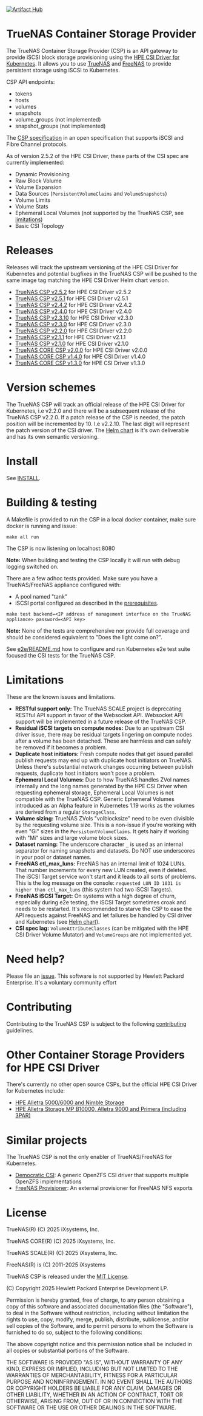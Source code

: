 [![Artifact Hub](https://img.shields.io/endpoint?url=https://artifacthub.io/badge/repository/truenas-csp)](https://artifacthub.io/packages/search?repo=truenas-csp)
# TrueNAS Container Storage Provider

The TrueNAS Container Storage Provider (CSP) is an API gateway to provide iSCSI block storage provisioning using the [HPE CSI Driver for Kubernetes](https://github.com/hpe-storage/csi-driver). It allows you to use [TrueNAS](https://www.truenas.com) and [FreeNAS](https://www.freenas.org/) to provide persistent storage using iSCSI to Kubernetes.

CSP API endpoints:

- tokens
- hosts
- volumes
- snapshots
- volume_groups (not implemented)
- snapshot_groups (not implemented)

The [CSP specification](https://github.com/hpe-storage/container-storage-provider) in an open specification that supports iSCSI and Fibre Channel protocols.

As of version 2.5.2 of the HPE CSI Driver, these parts of the CSI spec are currently implemented:

- Dynamic Provisioning
- Raw Block Volume
- Volume Expansion
- Data Sources (`PersistentVolumeClaims` and `VolumeSnapshots`)
- Volume Limits
- Volume Stats
- Ephemeral Local Volumes (not supported by the TrueNAS CSP, see [limitations](#limitations))
- Basic CSI Topology

# Releases

Releases will track the upstream versioning of the HPE CSI Driver for Kubernetes and potential bugfixes in the TrueNAS CSP will be pushed to the same image tag matching the HPE CSI Driver Helm chart version.

* [TrueNAS CSP v2.5.2](https://github.com/hpe-storage/truenas-csp/releases/tag/v2.5.2) for HPE CSI Driver v2.5.2
* [TrueNAS CSP v2.5.1](https://github.com/hpe-storage/truenas-csp/releases/tag/v2.5.1) for HPE CSI Driver v2.5.1
* [TrueNAS CSP v2.4.2](https://github.com/hpe-storage/truenas-csp/releases/tag/v2.4.2) for HPE CSI Driver v2.4.2
* [TrueNAS CSP v2.4.0](https://github.com/hpe-storage/truenas-csp/releases/tag/v2.4.0) for HPE CSI Driver v2.4.0
* [TrueNAS CSP v2.3.10](https://github.com/hpe-storage/truenas-csp/releases/tag/v2.3.10) for HPE CSI Driver v2.3.0
* [TrueNAS CSP v2.3.0](https://github.com/hpe-storage/truenas-csp/releases/tag/v2.3.0) for HPE CSI Driver v2.3.0
* [TrueNAS CSP v2.2.0](https://github.com/hpe-storage/truenas-csp/releases/tag/v2.2.0) for HPE CSI Driver v2.2.0
* [TrueNAS CSP v2.1.1](https://github.com/hpe-storage/truenas-csp/releases/tag/v2.1.1) for HPE CSI Driver v2.1.1
* [TrueNAS CSP v2.1.0](https://github.com/hpe-storage/truenas-csp/releases/tag/v2.1.0) for HPE CSI Driver v2.1.0
* [TrueNAS CORE CSP v2.0.0](https://github.com/hpe-storage/truenas-csp/releases/tag/v2.0.0) for HPE CSI Driver v2.0.0
* [TrueNAS CORE CSP v1.4.0](https://github.com/hpe-storage/truenas-csp/releases/tag/v1.4.0) for HPE CSI Driver v1.4.0
* [TrueNAS CORE CSP v1.3.0](https://github.com/hpe-storage/truenas-csp/releases/tag/v1.3.0) for HPE CSI Driver v1.3.0

# Version schemes

The TrueNAS CSP will track an official release of the HPE CSI Driver for Kubernetes, i.e v2.2.0 and there will be a subsequent release of the TrueNAS CSP v2.2.0. If a patch release of the CSP is needed, the patch position will be incremented by 10. I.e v2.2.10. The last digit will represent the patch version of the CSI driver. The [Helm chart](https://artifacthub.io/packages/helm/truenas-csp/truenas-csp) is it's own deliverable and has its own semantic versioning.

# Install

See [INSTALL](INSTALL.md).

# Building & testing

A Makefile is provided to run the CSP in a local docker container, make sure docker is running and issue:

```
make all run
```

The CSP is now listening on localhost:8080

**Note:** When building and testing the CSP locally it will run with debug logging switched on.

There are a few adhoc tests provided. Make sure you have a TrueNAS/FreeNAS appliance configured with:

- A pool named "tank" 
- iSCSI portal configured as described in the [prerequisites](INSTALL.md#prerequisites).

```
make test backend=<IP address of management interface on the TrueNAS appliance> password=<API key>
```

**Note:** None of the tests are comprehensive nor provide full coverage and should be considered equivalent to "Does the light come on?".

See [e2e/README.md](e2e/README.md) how to configure and run Kubernetes e2e test suite focused the CSI tests for the TrueNAS CSP.

# Limitations

These are the known issues and limitations.

- **RESTful support only:** The TrueNAS SCALE project is deprecating RESTful API support in favor of the Websocket API. Websocket API support will be implemented in a future release of the TrueNAS CSP.
- **Residual iSCSI targets on compute nodes:** Due to an upstream CSI driver issue, there may be residual targets lingering on compute nodes after a volume has been detached. These are harmless and can safely be removed if it becomes a problem.
- **Duplicate host initiators:** Fresh compute nodes that get issued parallel publish requests may end up with duplicate host initiators on TrueNAS. Unless there's substantial network changes occurring between publish requests, duplicate host initiators won't pose a problem.
- **Ephemeral Local Volumes:** Due to how TrueNAS handles ZVol names internally and the long names generated by the HPE CSI Driver when requesting ephemeral storage, Ephemeral Local Volumes is not compatible with the TrueNAS CSP. Generic Ephemeral Volumes introduced as an Alpha feature in Kubernetes 1.19 works as the volumes are derived from a regular `StorageClass`.
- **Volume sizing:** TrueNAS ZVols "volblocksize" need to be even divisible by the requesting volume size. This is a non-issue if you're working with even "Gi" sizes in the `PersistentVolumeClaims`. It gets hairy if working with "Mi" sizes and large volume block sizes.
- **Dataset naming:** The underscore character `_` is used as an internal separator for naming snapshots and datasets. Do NOT use underscores in your pool or dataset names.
- **FreeNAS ctl_max_luns:** FreeNAS has an internal limit of 1024 LUNs. That number increments for every new LUN created, even if deleted. The iSCSI Target service won't start and it leads to all sorts of problems. This is the log message on the console: `requested LUN ID 1031 is higher than ctl_max_luns` (this system had two iSCSI Targets).
- **FreeNAS iSCSI Target:** On systems with a high degree of churn, especially during e2e testing, the iSCSI Target sometimes croak and needs to be restarted. It's recommended to starve the CSP to ease the API requests against FreeNAS and let failures be handled by CSI driver and Kubernetes (see [Helm chart](https://artifacthub.io/packages/helm/truenas-csp/truenas-csp)).
- **CSI spec lag:** `VolumeAttributeClasses` (can be mitigated with the HPE CSI Driver Volume Mutator) and `VolumeGroups` are not implemented yet.

# Need help?

Please file an [issue](https://github.com/hpe-storage/truenas-csp/issues). This software is not supported by Hewlett Packard Enterprise. It's a voluntary community effort

# Contributing

Contributing to the TrueNAS CSP is subject to the following [contributing](CONTRIBUTING.md) guidelines.

# Other Container Storage Providers for HPE CSI Driver

There's currently no other open source CSPs, but the official HPE CSI Driver for Kubernetes include:

- [HPE Alletra 5000/6000 and Nimble Storage](https://scod.hpedev.io/container_storage_provider/hpe_nimble_storage/index.html)
- [HPE Alletra Storage MP B10000, Alletra 9000 and Primera (including 3PAR)](https://scod.hpedev.io/container_storage_provider/hpe_3par_primera/index.html)

# Similar projects

The TrueNAS CSP is not the only enabler of TrueNAS/FreeNAS for Kubernetes.

- [Democratic CSI](https://github.com/democratic-csi/democratic-csi): A generic OpenZFS CSI driver that supports multiple OpenZFS implementations
- [FreeNAS Provisioner](https://github.com/nmaupu/freenas-provisioner): An external provisioner for FreeNAS NFS exports

# License

TrueNAS(R) (C) 2025 iXsystems, Inc.

TrueNAS CORE(R) (C) 2025 iXsystems, Inc.

TrueNAS SCALE(R) (C) 2025 iXsystems, Inc.

FreeNAS(R) is (C) 2011-2025 iXsystems

TrueNAS CSP is released under the [MIT License](LICENSE).

(C) Copyright 2025 Hewlett Packard Enterprise Development LP.

Permission is hereby granted, free of charge, to any person obtaining a copy of this software and associated documentation files (the "Software"), to deal in the Software without restriction, including without limitation the rights to use, copy, modify, merge, publish, distribute, sublicense, and/or sell copies of the Software, and to permit persons to whom the Software is furnished to do so, subject to the following conditions:

The above copyright notice and this permission notice shall be included in all copies or substantial portions of the Software.

THE SOFTWARE IS PROVIDED "AS IS", WITHOUT WARRANTY OF ANY KIND, EXPRESS OR IMPLIED, INCLUDING BUT NOT LIMITED TO THE WARRANTIES OF MERCHANTABILITY, FITNESS FOR A PARTICULAR PURPOSE AND NONINFRINGEMENT. IN NO EVENT SHALL THE AUTHORS OR COPYRIGHT HOLDERS BE LIABLE FOR ANY CLAIM, DAMAGES OR OTHER LIABILITY, WHETHER IN AN ACTION OF CONTRACT, TORT OR OTHERWISE, ARISING FROM, OUT OF OR IN CONNECTION WITH THE SOFTWARE OR THE USE OR OTHER DEALINGS IN THE SOFTWARE.
